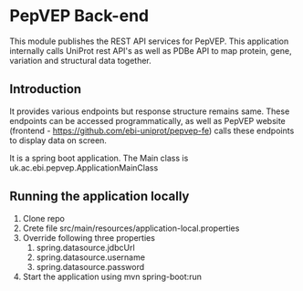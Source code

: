 # PepVEP Back-end
This module publishes the REST API services for PepVEP.
This application internally calls UniProt rest API's as well as PDBe API to map protein, gene, variation
and structural data together.

## Introduction
It provides various endpoints but response structure remains same.
These endpoints can be accessed programmatically, as well as PepVEP website (frontend - https://github.com/ebi-uniprot/pepvep-fe) 
calls these endpoints to display data on screen.

It is a spring boot application. 
The Main class is uk.ac.ebi.pepvep.ApplicationMainClass

## Running the application locally
1. Clone repo
2. Crete file src/main/resources/application-local.properties
3. Override following three properties
   1. spring.datasource.jdbcUrl
   2. spring.datasource.username
   3. spring.datasource.password
4. Start the application using mvn spring-boot:run